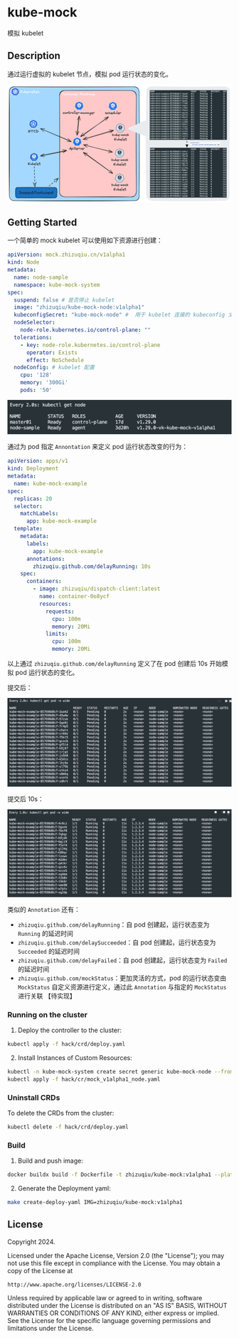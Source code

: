 # kube-mock
模拟 kubelet

## Description
通过运行虚拟的 kubelet 节点，模拟 pod 运行状态的变化。

![kube-mock.png](doc/images/kube-mock.png)

## Getting Started

一个简单的 mock kubelet 可以使用如下资源进行创建：

```yaml
apiVersion: mock.zhizuqiu.cn/v1alpha1
kind: Node
metadata:
  name: node-sample
  namespace: kube-mock-system
spec:
  suspend: false # 是否停止 kubelet 
  image: "zhizuqiu/kube-mock-node:v1alpha1"
  kubeconfigSecret: "kube-mock-node" #  用于 kubelet 连接的 kubeconfig 文件
  nodeSelector:
    node-role.kubernetes.io/control-plane: ""
  tolerations:
    - key: node-role.kubernetes.io/control-plane
      operator: Exists
      effect: NoSchedule
  nodeConfig: # kubelet 配置
    cpu: '128'
    memory: '300Gi'
    pods: '50'
```

![node-list.png](doc/images/node-list.png)

通过为 pod 指定 `Annontation` 来定义 pod 运行状态改变的行为：

```yaml
apiVersion: apps/v1
kind: Deployment
metadata:
  name: kube-mock-example
spec:
  replicas: 20
  selector:
    matchLabels:
      app: kube-mock-example
  template:
    metadata:
      labels:
        app: kube-mock-example
      annotations:
        zhizuqiu.github.com/delayRunning: 10s
    spec:
      containers:
        - image: zhizuqiu/dispatch-client:latest
          name: container-0o8ycf
          resources:
            requests:
              cpu: 100m
              memory: 20Mi
            limits:
              cpu: 100m
              memory: 20Mi
```

以上通过 `zhizuqiu.github.com/delayRunning` 定义了在 pod 创建后 10s 开始模拟 pod 运行状态的变化。

提交后：

![pod-list-1.png](doc/images/pod-list-1.png)

提交后 10s：

![pod-list-2.png](doc/images/pod-list-2.png)

类似的 `Annotation` 还有：

- `zhizuqiu.github.com/delayRunning`：自 pod 创建起，运行状态变为 `Running` 的延迟时间
- `zhizuqiu.github.com/delaySucceeded`：自 pod 创建起，运行状态变为 `Succeeded` 的延迟时间
- `zhizuqiu.github.com/delayFailed`：自 pod 创建起，运行状态变为 `Failed` 的延迟时间
- `zhizuqiu.github.com/mockStatus`：更加灵活的方式，pod 的运行状态变由 `MockStatus` 自定义资源进行定义，通过此 `Annotation` 与指定的 `MockStatus` 进行关联 【待实现】

### Running on the cluster

1. Deploy the controller to the cluster:

```sh
kubectl apply -f hack/crd/deploy.yaml
```

2. Install Instances of Custom Resources:

```sh
kubectl -n kube-mock-system create secret generic kube-mock-node --from-file=config=[path/to/kubeconfig]
kubectl apply -f hack/cr/mock_v1alpha1_node.yaml
```

### Uninstall CRDs
To delete the CRDs from the cluster:

```sh
kubectl delete -f hack/crd/deploy.yaml
```

### Build

1. Build and push image:

```sh
docker buildx build -f Dockerfile -t zhizuqiu/kube-mock:v1alpha1 --platform=linux/amd64,linux/arm64 . --push
```

2. Generate the Deployment yaml:
```sh
make create-deploy-yaml IMG=zhizuqiu/kube-mock:v1alpha1
```


## License

Copyright 2024.

Licensed under the Apache License, Version 2.0 (the "License");
you may not use this file except in compliance with the License.
You may obtain a copy of the License at

    http://www.apache.org/licenses/LICENSE-2.0

Unless required by applicable law or agreed to in writing, software
distributed under the License is distributed on an "AS IS" BASIS,
WITHOUT WARRANTIES OR CONDITIONS OF ANY KIND, either express or implied.
See the License for the specific language governing permissions and
limitations under the License.

